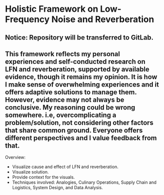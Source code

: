 <h1>Holistic Framework on Low-Frequency Noise and Reverberation</h1>

<h2>Notice: Repository will be transferred to GitLab.</h2>

<h2>This framework reflects my personal experiences and self-conducted research on LFN and reverberation, supported by available evidence, though it remains my opinion. It is how I make sense of overwhelming experiences and it offers adaptive solutions to manage them. However, evidence may not always be conclusive. My reasoning could be wrong somewhere. i.e, overcomplicating a problem/solution, not considering other factors that share common ground. Everyone offers different perspectives and I value feedback from that.</h2>

Overview:
<ul>
    <li>Visualize cause and effect of LFN and reverberation.</li>
    <li>Visualize solution.</li>
    <li>Provide context for the visuals.</li>
    <li>Techniques involved: Analogies, Culinary Operations, Supply Chain and Logistics, System Design, and Data Analysis.</li>
</ul>
